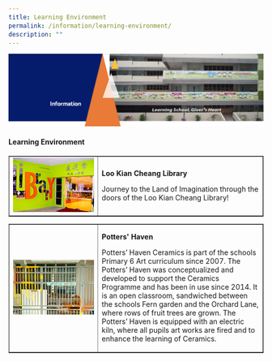 ```yaml
---
title: Learning Environment
permalink: /information/learning-environment/
description: ""
---
```

<img src="/images/Information.png">
<h4><strong>Learning Environment</strong></h4>

<table style="border-collapse: collapse; width: 100%;" border="1">
<tbody>
<tr>
<td style="width: 35%;"><img src="/images/Loo%20Kian%20Cheang%20Library.jpg"></td>
<td style="width: 65%;"><p><strong>Loo Kian Cheang Library</strong></p>
<p>Journey to the Land of Imagination through the doors of the Loo Kian Cheang Library!</p></td>
</tr>
</tbody>
</table>

<table style="border-collapse: collapse; width: 100%;" border="1">
<tbody>
<tr>
<td style="width: 35%;"><img src="/images/Potters%20Haven.jpg"></td>
<td style="width: 65%;"><p><strong>Potters' Haven</strong></p>
<p>Potters’ Haven Ceramics is part of the schools Primary 6 Art curriculum since 2007. The Potters’ Haven was conceptualized and developed to support the Ceramics Programme and has been in use since 2014. It is an open classroom, sandwiched between the schools Fern garden and the Orchard Lane, where rows of fruit trees are grown. The Potters’ Haven is equipped with an electric kiln, where all pupils art works are fired and to enhance the learning of Ceramics.</p></td>
</tr>
</tbody>
</table>